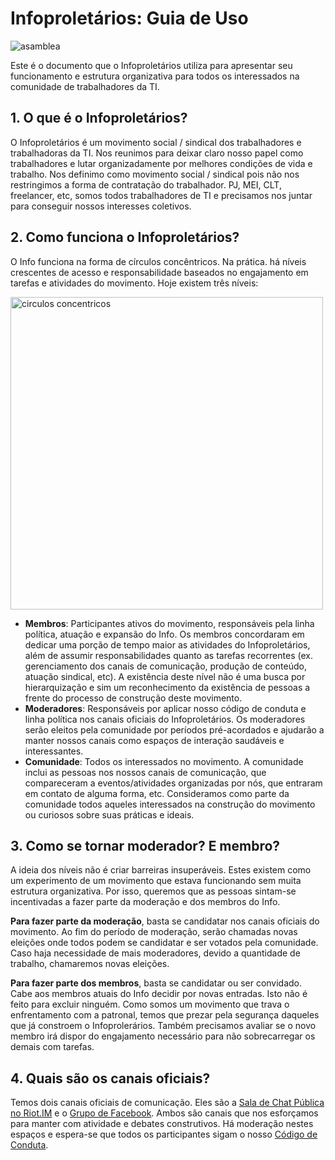 # Infoproletários: Guia de Uso

<img src="https://github.com/infoproletarios/guia-de-uso/blob/master/asamblea.jpg" alt="asamblea">

Este é o documento que o Infoproletários utiliza para apresentar seu funcionamento e estrutura organizativa para todos os interessados na comunidade de trabalhadores da TI.

## 1. O que é o Infoproletários?
O Infoproletários é um movimento social / sindical dos trabalhadores e trabalhadoras da TI. Nos reunimos para deixar claro nosso papel como trabalhadores e lutar organizadamente por melhores condições de vida e trabalho. Nos definimo como movimento social / sindical pois não nos restringimos a forma de contratação do trabalhador. PJ, MEI, CLT, freelancer, etc, somos todos trabalhadores de TI e precisamos nos juntar para conseguir nossos interesses coletivos.

## 2. Como funciona o Infoproletários?
O Info funciona na forma de círculos concêntricos. Na prática. há níveis crescentes de acesso e responsabilidade baseados no engajamento em tarefas e atividades do movimento. Hoje existem três níveis:

<img src="https://github.com/infoproletarios/guia-de-uso/blob/master/circulos1.png" alt="circulos concentricos" width="500" height="500">

- **Membros**: Participantes ativos do movimento, responsáveis pela linha política, atuação e expansão do Info. Os membros concordaram em dedicar uma porção de tempo maior as atividades do Infoproletários, além de assumir responsabilidades quanto as tarefas recorrentes (ex. gerenciamento dos canais de comunicação, produção de conteúdo, atuação sindical, etc). A existência deste nível não é uma busca por hierarquização e sim um reconhecimento da existência de pessoas a frente do processo de construção deste movimento.
- **Moderadores**: Responsáveis por aplicar nosso código de conduta e linha política nos canais oficiais do Infoproletários. Os moderadores serão eleitos pela comunidade por períodos pré-acordados e ajudarão a manter nossos canais como espaços de interação saudáveis e interessantes.
- **Comunidade**: Todos os interessados no movimento. A comunidade inclui as pessoas nos nossos canais de comunicação, que compareceram a eventos/atividades organizadas por nós, que entraram em contato de alguma forma, etc. Consideramos como parte da comunidade todos aqueles interessados na construção do movimento ou curiosos sobre suas práticas e ideais.

## 3. Como se tornar moderador? E membro?
A ideia dos níveis não é criar barreiras insuperáveis. Estes existem como um experimento de um movimento que estava funcionando sem muita estrutura organizativa. Por isso, queremos que as pessoas sintam-se incentivadas a fazer parte da moderação e dos membros do Info.

**Para fazer parte da moderação**, basta se candidatar nos canais oficiais do movimento. Ao fim do período de moderação, serão chamadas novas eleições onde todos podem se candidatar e ser votados pela comunidade. Caso haja necessidade de mais moderadores, devido a quantidade de trabalho, chamaremos novas eleições.

**Para fazer parte dos membros**, basta se candidatar ou ser convidado. Cabe aos membros atuais do Info decidir por novas entradas. Isto não é feito para excluir ninguém. Como somos um movimento que trava o enfrentamento com a patronal, temos que prezar pela segurança daqueles que já constroem o Infoprolerários. Também precisamos avaliar se o novo membro irá dispor do engajamento necessário para não sobrecarregar os demais com tarefas.

## 4. Quais são os canais oficiais?
Temos dois canais oficiais de comunicação. Eles são a [Sala de Chat Pública no Riot.IM](https://riot.im/app/#/room/#infoproletarios:matrix.org) e o [Grupo de Facebook](https://www.facebook.com/groups/infoproletarios/). Ambos são canais que nos esforçamos para manter com atividade e debates construtivos. Há moderação nestes espaços e espera-se que todos os participantes sigam o nosso [Código de Conduta](#).
